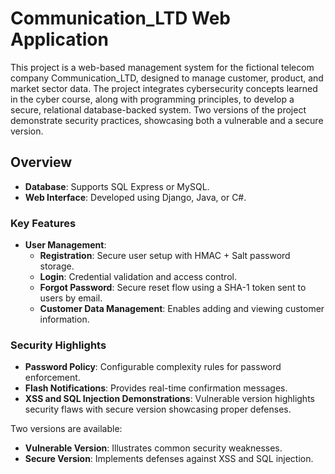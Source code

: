 # Communication_LTD Web Application

This project is a web-based management system for the fictional telecom company Communication_LTD, designed to manage customer, product, and market sector data. The project integrates cybersecurity concepts learned in the cyber course, along with programming principles, to develop a secure, relational database-backed system. Two versions of the project demonstrate security practices, showcasing both a vulnerable and a secure version.

## Overview
- **Database**: Supports SQL Express or MySQL.
- **Web Interface**: Developed using Django, Java, or C#.

### Key Features
- **User Management**:
  - **Registration**: Secure user setup with HMAC + Salt password storage.
  - **Login**: Credential validation and access control.
  - **Forgot Password**: Secure reset flow using a SHA-1 token sent to users by email.
  - **Customer Data Management**: Enables adding and viewing customer information.

### Security Highlights
- **Password Policy**: Configurable complexity rules for password enforcement.
- **Flash Notifications**: Provides real-time confirmation messages.
- **XSS and SQL Injection Demonstrations**: Vulnerable version highlights security flaws with secure version showcasing proper defenses.

Two versions are available:
- **Vulnerable Version**: Illustrates common security weaknesses.
- **Secure Version**: Implements defenses against XSS and SQL injection.
